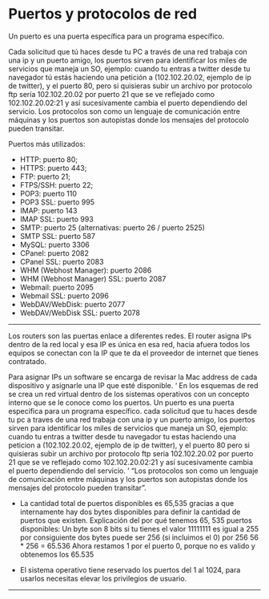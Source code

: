 # Puertos y protocolos de red

Un puerto es una puerta específica para un programa específico.

Cada solicitud que tú haces desde tu PC a través de una red trabaja con una ip y un puerto amigo, los puertos sirven para identificar los miles de servicios que maneja un SO, ejemplo: cuando tu entras a twitter desde tu navegador tú estás haciendo una petición a (102.102.20.02, ejemplo de ip de twitter), y el puerto 80, pero si quisieras subir un archivo por protocolo ftp sería 102.102.20.02 por puerto 21 que se ve reflejado como 102.102.20.02:21 y así sucesivamente cambia el puerto dependiendo del servicio. Los protocolos son como un lenguaje de comunicación entre máquinas y los puertos son autopistas donde los mensajes del protocolo pueden transitar.

Puertos más utilizados:

- HTTP: puerto 80;
- HTTPS: puerto 443;
- FTP: puerto 21;
- FTPS/SSH: puerto 22;
- POP3: puerto 110
- POP3 SSL: puerto 995
- IMAP: puerto 143
- IMAP SSL: puerto 993
- SMTP: puerto 25 (alternativas: puerto 26 / puerto 2525)
- SMTP SSL: puerto 587
- MySQL: puerto 3306
- CPanel: puerto 2082
- CPanel SSL: puerto 2083
- WHM (Webhost Manager): puerto 2086
- WHM (Webhost Manager) SSL: puerto 2087
- Webmail: puerto 2095
- Webmail SSL: puerto 2096
- WebDAV/WebDisk: puerto 2077
- WebDAV/WebDisk SSL: puerto 2078


------------


Los routers son las puertas enlace a diferentes redes.
El router asigna IPs dentro de la red local y esa IP es única en esa red, hacia afuera todos los equipos se conectan con la IP que te da el proveedor de internet que tienes contratado.

Para asignar IPs un software se encarga de revisar la Mac address de cada dispositivo y asignarle una IP que esté disponible.
‘
En los esquemas de red se crea un red virtual dentro de los sistemas operativos con un concepto interno que se le conoce como los puertos.
Un puerto es una puerta especifica para un programa específico.
cada solicitud que tu haces desde tu pc a traves de una red trabaja con una ip y un puerto amigo, los puertos sirven para identificar los miles de servicios que maneja un SO, ejemplo: cuando tu entras a twitter desde tu navegador tu estas haciendo una peticion a (102.102.20.02, ejemplo de ip de twitter), y el puerto 80 pero si quisieras subir un archivo por protocolo ftp seria 102.102.20.02 por puerto 21
que se ve reflejado como 102.102.20.02:21 y así sucesivamente cambia el puerto dependiendo del servicio.
’
“Los protocolos son como un lenguaje de comunicación entre máquinas y los puertos son autopistas donde los mensajes del protocolo pueden transitar”.

- La cantidad total de puertos disponibles es 65,535 gracias a que internamente hay dos bytes   disponibles para definir la cantidad de puertos que existen.
Explicación del por qué tenemos 65, 535 puertos disponibles:
Un byte son 8 bits si tu tienes el valor 11111111 es igual a 255 por consiguiente dos bytes puede ser 256 (si incluimos el 0) por 256
56 * 256 = 65.536
Ahora restamos 1 por el puerto 0, porque no es valido y obtenemos los 65.535

- El sistema operativo tiene reservado los puertos del 1 al 1024, para usarlos necesitas elevar los privilegios de usuario.

[](https://i.imgur.com/o6Ws96f.png)

----

